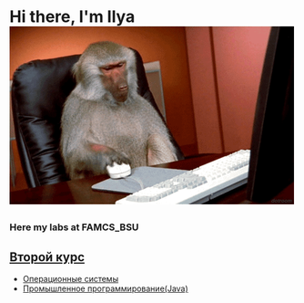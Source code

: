 # Hi there, I'm Ilya ![](https://github.com/1ukch/BSU-FAMCS/blob/master/1Er.gif)
### Here my labs at FAMCS_BSU
## [Второй курс](https://github.com/1ukch/BSU-FAMCS/tree/master/второй%20курс)
- [Операционные системы](https://github.com/1ukch/BSU-FAMCS/tree/master/второй%20курс/Операционный%20системы)
- [Промышленное программирование(Java)](https://github.com/1ukch/BSU-FAMCS/tree/master/второй%20курс/Промышленное%20программирование(Java))
